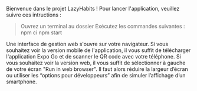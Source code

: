 Bienvenue dans le projet LazyHabits !
Pour lancer l'application, veuillez suivre ces intructions :
> Ouvrez un terminal au dossier 
> Exécutez les commandes suivantes :
npm ci
npm start 

Une interface de gestion web s'ouvre sur votre navigateur. 
Si vous souhaitez voir la version mobile de l'application, il vous suffit de télécharger l'application Expo Go et de scanner le QR code avec votre téléphone. 
Si vous souhaitez voir la version web, il vous suffit de sélectionner à gauche de votre écran "Run in web browser". Il faut alors réduire la largeur d’écran ou utiliser les “options pour développeurs” afin de simuler l’affichage d’un smartphone. 


